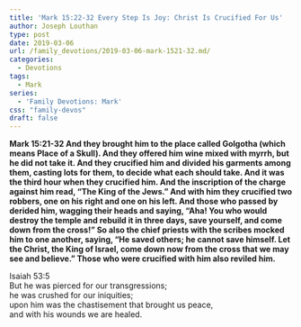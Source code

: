 ```yaml
---
title: 'Mark 15:22-32 Every Step Is Joy: Christ Is Crucified For Us'
author: Joseph Louthan
type: post
date: 2019-03-06
url: /family_devotions/2019-03-06-mark-1521-32.md/
categories:
  - Devotions
tags:
  - Mark
series:
  - 'Family Devotions: Mark'
css: "family-devos"
draft: false
---
```


**Mark 15:21-32 And they brought him to the place called Golgotha (which means Place of a Skull). And they offered him wine mixed with myrrh, but he did not take it. And they crucified him and divided his garments among them, casting lots for them, to decide what each should take. And it was the third hour when they crucified him. And the inscription of the charge against him read, “The King of the Jews.” And with him they crucified two robbers, one on his right and one on his left. And those who passed by derided him, wagging their heads and saying, “Aha! You who would destroy the temple and rebuild it in three days, save yourself, and come down from the cross!” So also the chief priests with the scribes mocked him to one another, saying, “He saved others; he cannot save himself. Let the Christ, the King of Israel, come down now from the cross that we may see and believe.” Those who were crucified with him also reviled him.**

Isaiah 53:5  
	But he was pierced for our transgressions;  
		he was crushed for our iniquities;  
	upon him was the chastisement that brought us peace,  
		and with his wounds we are healed.